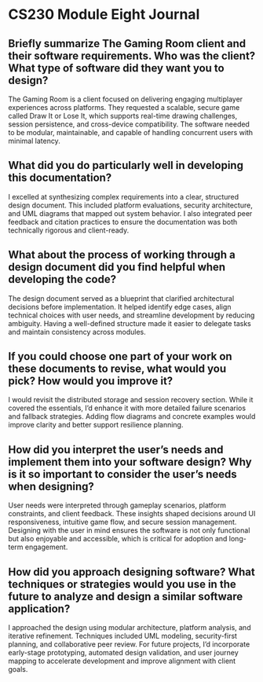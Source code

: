 # CS230 Module Eight Journal

## Briefly summarize The Gaming Room client and their software requirements. Who was the client? What type of software did they want you to design?

The Gaming Room is a client focused on delivering engaging multiplayer experiences across platforms. They requested a scalable, secure game called Draw It or Lose It, which supports real-time drawing challenges, session persistence, and cross-device compatibility. The software needed to be modular, maintainable, and capable of handling concurrent users with minimal latency.

## What did you do particularly well in developing this documentation?

I excelled at synthesizing complex requirements into a clear, structured design document. This included platform evaluations, security architecture, and UML diagrams that mapped out system behavior. I also integrated peer feedback and citation practices to ensure the documentation was both technically rigorous and client-ready.

## What about the process of working through a design document did you find helpful when developing the code?

The design document served as a blueprint that clarified architectural decisions before implementation. It helped identify edge cases, align technical choices with user needs, and streamline development by reducing ambiguity. Having a well-defined structure made it easier to delegate tasks and maintain consistency across modules.

## If you could choose one part of your work on these documents to revise, what would you pick? How would you improve it?

I would revisit the distributed storage and session recovery section. While it covered the essentials, I’d enhance it with more detailed failure scenarios and fallback strategies. Adding flow diagrams and concrete examples would improve clarity and better support resilience planning.

## How did you interpret the user’s needs and implement them into your software design? Why is it so important to consider the user’s needs when designing?

User needs were interpreted through gameplay scenarios, platform constraints, and client feedback. These insights shaped decisions around UI responsiveness, intuitive game flow, and secure session management. Designing with the user in mind ensures the software is not only functional but also enjoyable and accessible, which is critical for adoption and long-term engagement.

## How did you approach designing software? What techniques or strategies would you use in the future to analyze and design a similar software application?

I approached the design using modular architecture, platform analysis, and iterative refinement. Techniques included UML modeling, security-first planning, and collaborative peer review. For future projects, I’d incorporate early-stage prototyping, automated design validation, and user journey mapping to accelerate development and improve alignment with client goals.
